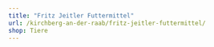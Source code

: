 ```yaml
---
title: "Fritz Jeitler Futtermittel"
url: /kirchberg-an-der-raab/fritz-jeitler-futtermittel/
shop: Tiere
---
```

